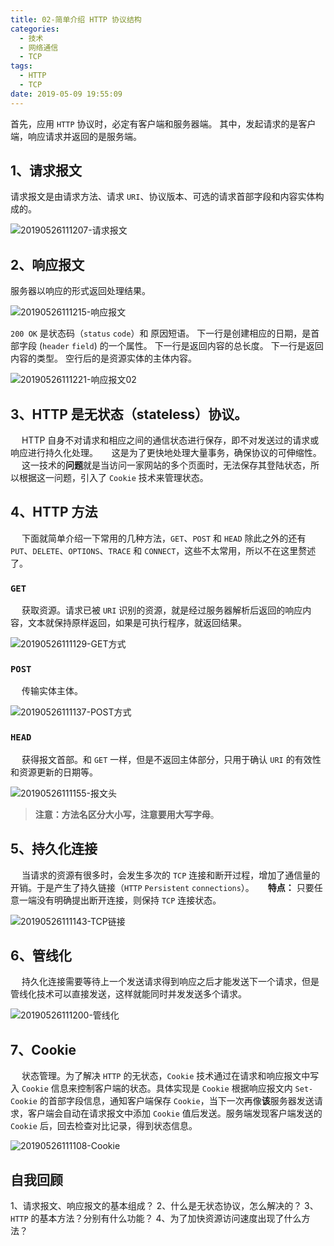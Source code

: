 ```yaml
---
title: 02-简单介绍 HTTP 协议结构
categories:
  - 技术
  - 网络通信
  - TCP
tags:
  - HTTP
  - TCP
date: 2019-05-09 19:55:09
---
```


首先，应用 `HTTP` 协议时，必定有客户端和服务器端。
其中，发起请求的是客户端，响应请求并返回的是服务端。

## 1、请求报文

请求报文是由请求方法、请求 `URI`、协议版本、可选的请求首部字段和内容实体构成的。

![20190526111207-请求报文](https://gitee.com/liushaofeng2018/imgs/raw/master/uPic/2020%2006/20190526111207-请求报文%20.png)

## 2、响应报文

服务器以响应的形式返回处理结果。

![20190526111215-响应报文](https://gitee.com/liushaofeng2018/imgs/raw/master/uPic/2020%2006/20190526111215-响应报文%20.png)

`200 OK` 是状态码（`status` `code`）和 原因短语。
下一行是创建相应的日期，是首部字段 (`header` `field`) 的一个属性。
下一行是返回内容的总长度。
下一行是返回内容的类型。
空行后的是资源实体的主体内容。

![20190526111221-响应报文02](https://gitee.com/liushaofeng2018/imgs/raw/master/uPic/2020%2006/20190526111221-响应报文02%20.png)

## 3、HTTP 是无状态（stateless）协议。

  HTTP 自身不对请求和相应之间的通信状态进行保存，即不对发送过的请求或响应进行持久化处理。
  这是为了更快地处理大量事务，确保协议的可伸缩性。
  这一技术的**问题**就是当访问一家网站的多个页面时，无法保存其登陆状态，所以根据这一问题，引入了 `Cookie` 技术来管理状态。

## 4、HTTP 方法

  下面就简单介绍一下常用的几种方法，`GET`、`POST` 和 `HEAD` 除此之外的还有 `PUT`、`DELETE`、`OPTIONS`、`TRACE` 和 `CONNECT`，这些不太常用，所以不在这里赘述了。

### `GET`

  获取资源。请求已被 `URI` 识别的资源，就是经过服务器解析后返回的响应内容，文本就保持原样返回，如果是可执行程序，就返回结果。

![20190526111129-GET方式](https://gitee.com/liushaofeng2018/imgs/raw/master/uPic/2020%2006/20190526111129-GET方式%20.png)

### `POST`

  传输实体主体。

![20190526111137-POST方式](https://gitee.com/liushaofeng2018/imgs/raw/master/uPic/2020%2006/20190526111137-POST方式%20.png)

### `HEAD`

  获得报文首部。和 `GET` 一样，但是不返回主体部分，只用于确认 `URI` 的有效性和资源更新的日期等。

![20190526111155-报文头](https://gitee.com/liushaofeng2018/imgs/raw/master/uPic/2020%2006/20190526111155-报文头%20.png)

> **注意：**方法名区分大小写，注意要用**大写字母**。

## 5、持久化连接

  当请求的资源有很多时，会发生多次的 `TCP` 连接和断开过程，增加了通信量的开销。于是产生了持久链接（`HTTP` `Persistent` `connections`）。
  **特点：** 只要任意一端没有明确提出断开连接，则保持 `TCP` 连接状态。

![20190526111143-TCP链接](https://gitee.com/liushaofeng2018/imgs/raw/master/uPic/2020%2006/20190526111143-TCP链接%20.png)

## 6、管线化

  持久化连接需要等待上一个发送请求得到响应之后才能发送下一个请求，但是管线化技术可以直接发送，这样就能同时并发发送多个请求。

![20190526111200-管线化](https://gitee.com/liushaofeng2018/imgs/raw/master/uPic/2020%2006/20190526111200-管线化%20.png)

## 7、Cookie

  状态管理。为了解决 `HTTP` 的无状态，`Cookie` 技术通过在请求和响应报文中写入 `Cookie` 信息来控制客户端的状态。具体实现是 `Cookie` 根据响应报文内 `Set-Cookie` 的首部字段信息，通知客户端保存 `Cookie`，当下一次再像**该**服务器发送请求，客户端会自动在请求报文中添加 `Cookie` 值后发送。服务端发现客户端发送的 `Cookie` 后，回去检查对比记录，得到状态信息。

![20190526111108-Cookie](https://gitee.com/liushaofeng2018/imgs/raw/master/uPic/2020%2006/20190526111108-Cookie%20.png)

## 自我回顾

1、请求报文、响应报文的基本组成？
2、什么是无状态协议，怎么解决的？
3、`HTTP` 的基本方法？分别有什么功能？
4、为了加快资源访问速度出现了什么方法？